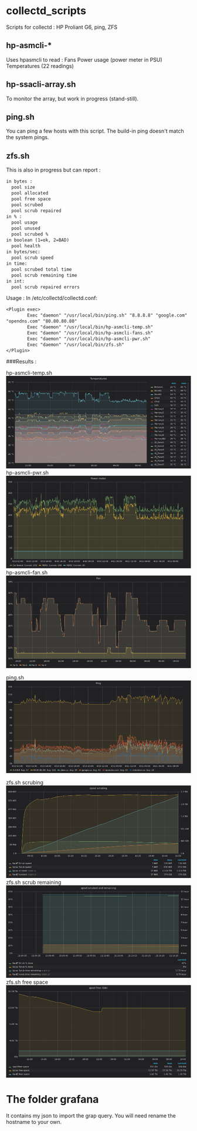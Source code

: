 # collectd_scripts
Scripts for collectd : HP Proliant G6, ping, ZFS

## hp-asmcli-*
Uses hpasmcli to read :
Fans
Power usage (power meter in PSU)
Temperatures (22 readings)

## hp-ssacli-array.sh
To monitor the array, but work in progress (stand-still).

## ping.sh
You can ping a few hosts with this script. The build-in ping doesn't match the system pings.

## zfs.sh
This is also in progress but can report : 
```
in bytes :
  pool size
  pool allocated
  pool free space
  pool scrubed
  pool scrub repaired
in % :
  pool usage
  pool unused
  pool scrubed % 
in boolean (1=ok, 2=BAD)
  pool health
in bytes/sec:
  pool scrub speed
in time:
  pool scrubed total time
  pool scrub remaining time
in int:
  pool scrub repaired errors
  ```
  
  Usage :
In /etc/collectd/collectd.conf:
```
<Plugin exec>
        Exec "daemon" "/usr/local/bin/ping.sh" "8.8.8.8" "google.com" "opendns.com" "80.80.80.80"
        Exec "daemon" "/usr/local/bin/hp-asmcli-temp.sh"
        Exec "daemon" "/usr/local/bin/hp-asmcli-fans.sh"
        Exec "daemon" "/usr/local/bin/hp-asmcli-pwr.sh"
        Exec "daemon" "/usr/local/bin/zfs.sh"
</Plugin>
```

###Results :

hp-asmcli-temp.sh
![alt text](images/hp-asmcli-temp.png "Temperatures")
hp-asmcli-pwr.sh
![alt text](images/hp-asmcli-pwr.png "Power")
hp-asmcli-fan.sh
![alt text](images/hp-asmcli-fan.png "Fan")

ping.sh
![alt text](images/ping.png "Ping")

zfs.sh scrubing
![alt text](images/zfs-scrubing.png "Scrubing")
zfs.sh scrub remaining
![alt text](images/zfs-scrub_remaining.png "Scrub remaining")
zfs.sh free space
![alt text](images/zfs-free.png "Free")

# The folder grafana 
It contains my json to import the grap query.
You will need rename the hostname to your own.

